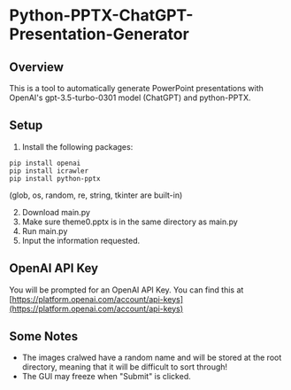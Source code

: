 # Python-PPTX-ChatGPT-Presentation-Generator
## Overview

This is a tool to automatically generate PowerPoint presentations with OpenAI's gpt-3.5-turbo-0301 model (ChatGPT) and python-PPTX.

## Setup

1. Install the following packages:
```
pip install openai
pip install icrawler
pip install python-pptx 
```
(glob, os, random, re, string, tkinter are built-in)

2. Download main.py
3. Make sure theme0.pptx is in the same directory as main.py
4. Run main.py
5. Input the information requested.

## OpenAI API Key

You will be prompted for an OpenAI API Key. You can find this at [https://platform.openai.com/account/api-keys](https://platform.openai.com/account/api-keys)

## Some Notes

- The images cralwed have a random name and will be stored at the root directory, meaning that it will be difficult to sort through!
- The GUI may freeze when "Submit" is clicked.
